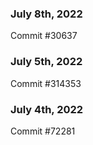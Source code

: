 ### July 8th, 2022

Commit #30637

### July 5th, 2022

Commit #314353


### July 4th, 2022

Commit #72281
